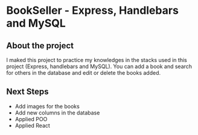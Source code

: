 # BookSeller -  Express, Handlebars and MySQL

## About the project
I maked this project to practice my knowledges in the stacks used in this project (Express, handlebars and MySQL). You can add a book and search for others in the database and edit or delete the books added.

## Next Steps
* Add images for the books
* Add new columns in the database
* Applied POO
* Applied React 